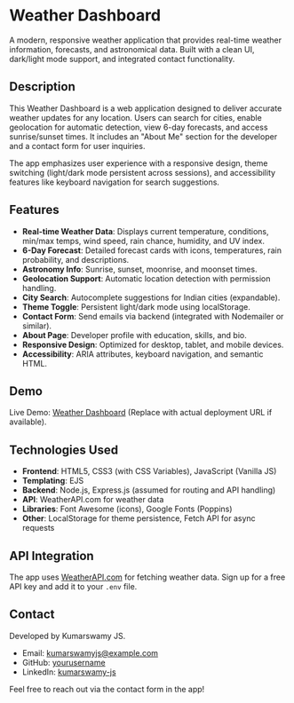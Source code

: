 # Weather Dashboard

A modern, responsive weather application that provides real-time weather information, forecasts, and astronomical data. Built with a clean UI, dark/light mode support, and integrated contact functionality.


## Description

This Weather Dashboard is a web application designed to deliver accurate weather updates for any location. Users can search for cities, enable geolocation for automatic detection, view 6-day forecasts, and access sunrise/sunset times. It includes an "About Me" section for the developer and a contact form for user inquiries.

The app emphasizes user experience with a responsive design, theme switching (light/dark mode persistent across sessions), and accessibility features like keyboard navigation for search suggestions.

## Features

- **Real-time Weather Data**: Displays current temperature, conditions, min/max temps, wind speed, rain chance, humidity, and UV index.
- **6-Day Forecast**: Detailed forecast cards with icons, temperatures, rain probability, and descriptions.
- **Astronomy Info**: Sunrise, sunset, moonrise, and moonset times.
- **Geolocation Support**: Automatic location detection with permission handling.
- **City Search**: Autocomplete suggestions for Indian cities (expandable).
- **Theme Toggle**: Persistent light/dark mode using localStorage.
- **Contact Form**: Send emails via backend (integrated with Nodemailer or similar).
- **About Page**: Developer profile with education, skills, and bio.
- **Responsive Design**: Optimized for desktop, tablet, and mobile devices.
- **Accessibility**: ARIA attributes, keyboard navigation, and semantic HTML.

## Demo

Live Demo: [Weather Dashboard](https://weather-uhj7.onrender.com) (Replace with actual deployment URL if available).


## Technologies Used

- **Frontend**: HTML5, CSS3 (with CSS Variables), JavaScript (Vanilla JS)
- **Templating**: EJS
- **Backend**: Node.js, Express.js (assumed for routing and API handling)
- **API**: WeatherAPI.com for weather data
- **Libraries**: Font Awesome (icons), Google Fonts (Poppins)
- **Other**: LocalStorage for theme persistence, Fetch API for async requests

## API Integration

The app uses [WeatherAPI.com](https://www.weatherapi.com/) for fetching weather data. Sign up for a free API key and add it to your `.env` file.


## Contact

Developed by Kumarswamy JS.  
- Email: kumarswamyjs@example.com  
- GitHub: [yourusername](https://github.com/yourusername)  
- LinkedIn: [kumarswamy-js](https://linkedin.com/in/kumarswamy-js)

Feel free to reach out via the contact form in the app!
